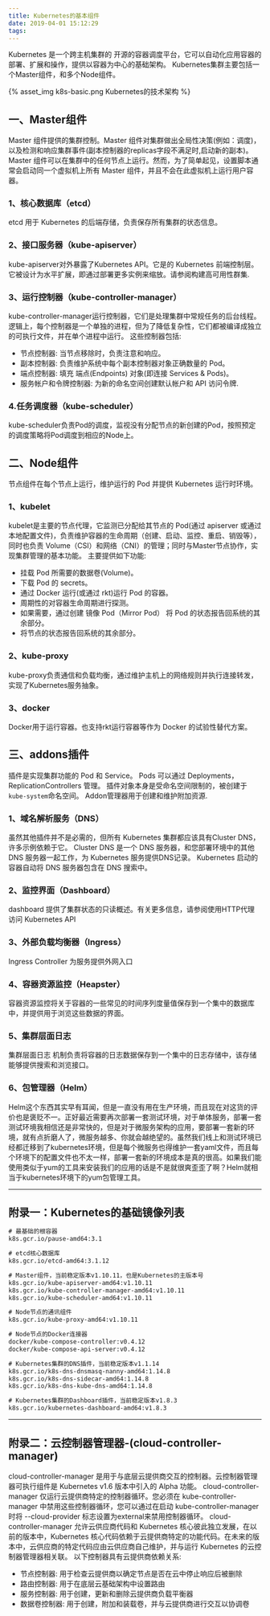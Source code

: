 ```yaml
---
title: Kubernetes的基本组件
date: 2019-04-01 15:12:29
tags:
---
```


Kubernetes 是一个跨主机集群的 开源的容器调度平台，它可以自动化应用容器的部署、扩展和操作，提供以容器为中心的基础架构。
Kubernetes集群主要包括一个Master组件，和多个Node组件。

{% asset_img k8s-basic.png Kubernetes的技术架构 %}

## 一、Master组件

Master 组件提供的集群控制。Master 组件对集群做出全局性决策(例如：调度)，以及检测和响应集群事件(副本控制器的replicas字段不满足时,启动新的副本)。
Master 组件可以在集群中的任何节点上运行。然而，为了简单起见，设置脚本通常会启动同一个虚拟机上所有 Master 组件，并且不会在此虚拟机上运行用户容器。

### 1、核心数据库（etcd）

etcd 用于 Kubernetes 的后端存储，负责保存所有集群的状态信息。

### 2、接口服务器（kube-apiserver）

kube-apiserver对外暴露了Kubernetes API。它是的 Kubernetes 前端控制层。它被设计为水平扩展，即通过部署更多实例来缩放。请参阅构建高可用性群集.

### 3、运行控制器（kube-controller-manager）

kube-controller-manager运行控制器，它们是处理集群中常规任务的后台线程。逻辑上，每个控制器是一个单独的进程，但为了降低复杂性，它们都被编译成独立的可执行文件，并在单个进程中运行。
这些控制器包括:

- 节点控制器: 当节点移除时，负责注意和响应。
- 副本控制器: 负责维护系统中每个副本控制器对象正确数量的 Pod。
- 端点控制器: 填充 端点(Endpoints) 对象(即连接 Services & Pods)。
- 服务帐户和令牌控制器: 为新的命名空间创建默认帐户和 API 访问令牌.

### 4.任务调度器（kube-scheduler）

kube-scheduler负责Pod的调度，监视没有分配节点的新创建的Pod，按照预定的调度策略将Pod调度到相应的Node上。

## 二、Node组件

节点组件在每个节点上运行，维护运行的 Pod 并提供 Kubernetes 运行时环境。

### 1、kubelet

kubelet是主要的节点代理，它监测已分配给其节点的 Pod(通过 apiserver 或通过本地配置文件)，负责维护容器的生命周期（创建、启动、监控、重启、销毁等），同时也负责 Volume（CSI）和网络（CNI）的管理；同时与Master节点协作，实现集群管理的基本功能。
主要提供如下功能:

- 挂载 Pod 所需要的数据卷(Volume)。
- 下载 Pod 的 secrets。
- 通过 Docker 运行(或通过 rkt)运行 Pod 的容器。
- 周期性的对容器生命周期进行探测。
- 如果需要，通过创建 镜像 Pod（Mirror Pod） 将 Pod 的状态报告回系统的其余部分。
- 将节点的状态报告回系统的其余部分。

### 2、kube-proxy

kube-proxy负责通信和负载均衡，通过维护主机上的网络规则并执行连接转发，实现了Kubernetes服务抽象。

### 3、docker

Docker用于运行容器。也支持rkt运行容器等作为 Docker 的试验性替代方案。

## 三、addons插件

插件是实现集群功能的 Pod 和 Service。 Pods 可以通过 Deployments，ReplicationControllers 管理。
插件对象本身是受命名空间限制的，被创建于`kube-system`命名空间。
Addon管理器用于创建和维护附加资源.

### 1、域名解析服务（DNS）

虽然其他插件并不是必需的，但所有 Kubernetes 集群都应该具有Cluster DNS，许多示例依赖于它。
Cluster DNS 是一个 DNS 服务器，和您部署环境中的其他 DNS 服务器一起工作，为 Kubernetes 服务提供DNS记录。
Kubernetes 启动的容器自动将 DNS 服务器包含在 DNS 搜索中。

### 2、监控界面（Dashboard）

dashboard 提供了集群状态的只读概述。有关更多信息，请参阅使用HTTP代理访问 Kubernetes API

### 3、外部负载均衡器（Ingress）

Ingress Controller 为服务提供外网入口

### 4、容器资源监控（Heapster）

容器资源监控将关于容器的一些常见的时间序列度量值保存到一个集中的数据库中，并提供用于浏览这些数据的界面。

### 5、集群层面日志

集群层面日志 机制负责将容器的日志数据保存到一个集中的日志存储中，该存储能够提供搜索和浏览接口。

### 6、包管理器（Helm）

Helm这个东西其实早有耳闻，但是一直没有用在生产环境，而且现在对这货的评价也是褒贬不一。正好最近需要再次部署一套测试环境，对于单体服务，部署一套测试环境我相信还是非常快的，但是对于微服务架构的应用，要部署一套新的环境，就有点折磨人了，微服务越多、你就会越绝望的。虽然我们线上和测试环境已经都迁移到了kubernetes环境，但是每个微服务也得维护一套yaml文件，而且每个环境下的配置文件也不太一样，部署一套新的环境成本是真的很高。如果我们能使用类似于yum的工具来安装我们的应用的话是不是就很爽歪歪了啊？Helm就相当于kubernetes环境下的yum包管理工具。

---

## 附录一：Kubernetes的基础镜像列表

``` txt
# 最基础的根容器
k8s.gcr.io/pause-amd64:3.1    

# etcd核心数据库
k8s.gcr.io/etcd-amd64:3.1.12   

# Master组件，当前稳定版本v1.10.11，也是Kubernetes的主版本号
k8s.gcr.io/kube-apiserver-amd64:v1.10.11
k8s.gcr.io/kube-controller-manager-amd64:v1.10.11
k8s.gcr.io/kube-scheduler-amd64:v1.10.11

# Node节点的通讯组件
k8s.gcr.io/kube-proxy-amd64:v1.10.11

# Node节点的Docker连接器
docker/kube-compose-controller:v0.4.12
docker/kube-compose-api-server:v0.4.12

# Kubernetes集群的DNS插件，当前稳定版本v1.1.14
k8s.gcr.io/k8s-dns-dnsmasq-nanny-amd64:1.14.8
k8s.gcr.io/k8s-dns-sidecar-amd64:1.14.8
k8s.gcr.io/k8s-dns-kube-dns-amd64:1.14.8

# Kubernetes集群的Dashboard插件，当前稳定版本v1.8.3
k8s.gcr.io/kubernetes-dashboard-amd64:v1.8.3
```

---

## 附录二：云控制器管理器-(cloud-controller-manager)

cloud-controller-manager 是用于与底层云提供商交互的控制器。云控制器管理器可执行组件是 Kubernetes v1.6 版本中引入的 Alpha 功能。
cloud-controller-manager 仅运行云提供商特定的控制器循环。您必须在 kube-controller-manager 中禁用这些控制器循环，您可以通过在启动 kube-controller-manager 时将 --cloud-provider 标志设置为external来禁用控制器循环。
cloud-controller-manager 允许云供应商代码和 Kubernetes 核心彼此独立发展，在以前的版本中，Kubernetes 核心代码依赖于云提供商特定的功能代码。在未来的版本中，云供应商的特定代码应由云供应商自己维护，并与运行 Kubernetes 的云控制器管理器相关联。
以下控制器具有云提供商依赖关系:

- 节点控制器: 用于检查云提供商以确定节点是否在云中停止响应后被删除
- 路由控制器: 用于在底层云基础架构中设置路由
- 服务控制器: 用于创建，更新和删除云提供商负载平衡器
- 数据卷控制器: 用于创建，附加和装载卷，并与云提供商进行交互以协调卷